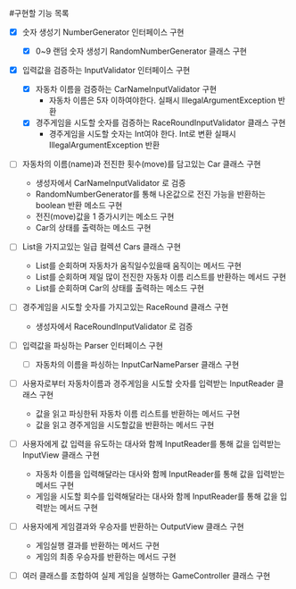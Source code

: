 #구현할 기능 목록

-[x] 숫자 생성기 NumberGenerator 인터페이스 구현
  -[x] 0~9 랜덤 숫자 생성기 RandomNumberGenerator 클래스 구현


-[x] 입력값을 검증하는 InputValidator 인터페이스 구현
  -[x] 자동차 이름을 검증하는 CarNameInputValidator 구현
    - 자동차 이름은 5자 이하여야한다. 실패시 IllegalArgumentException 반환
  -[x] 경주게임을 시도할 숫자를 검증하는 RaceRoundInputValidator 클래스 구현
    - 경주게임을 시도할 숫자는 Int여야 한다. Int로 변환 실패시 IllegalArgumentException 반환


-[ ] 자동차의 이름(name)과 전진한 횟수(move)를 담고있는 Car 클래스 구현
  - 생성자에서 CarNameInputValidator 로 검증
  - RandomNumberGenerator를 통해 나온값으로 전진 가능을 반환하는 boolean 반환 메소드 구현
  - 전진(move)값을 1 증가시키는 메소드 구현
  - Car의 상태를 출력하는 메소드 구현


-[ ] List<Car>을 가지고있는 일급 컬렉션 Cars 클래스 구현
  - List<Car>를 순회하며 자동차가 움직일수있을때 움직이는 메서드 구현
  - List<Car>를 순회하며 제일 많이 전진한 자동차 이름 리스트를 반환하는 메서드 구현
  - List<Car>를 순회하며 Car의 상태를 출력하는 메소드 구현


-[ ] 경주게임을 시도할 숫자를 가지고있는 RaceRound 클래스 구현
  - 생성자에서 RaceRoundInputValidator 로 검증


-[ ] 입력값을 파싱하는 Parser 인터페이스 구현
  -[ ] 자동차의 이름을 파싱하는 InputCarNameParser 클래스 구현


-[ ] 사용자로부터 자동차이름과 경주게임을 시도할 숫자를 입력받는 InputReader 클래스 구현
  - 값을 읽고 파싱한뒤 자동차 이름 리스트를 반환하는 메서드 구현
  - 값을 읽고 경주게임을 시도할값을 반환하는 메서드 구현


-[ ] 사용자에게 값 입력을 유도하는 대사와 함께 InputReader를 통해 값을 입력받는 InputView 클래스 구현
  - 자동차 이름을 입력해달라는 대사와 함께 InputReader를 통해 값을 입력받는 메서드 구현
  - 게임을 시도할 회수를 입력해달라는 대사와 함께 InputReader를 통해 값을 입력받는 메서드 구현


-[ ] 사용자에게 게임결과와 우승자를 반환하는 OutputView 클래스 구현
  - 게임실행 결과를 반환하는 메서드 구현
  - 게임의 최종 우승자를 반환하는 메서드 구현


-[ ] 여러 클래스를 조합하여 실제 게임을 실행하는 GameController 클래스 구현
